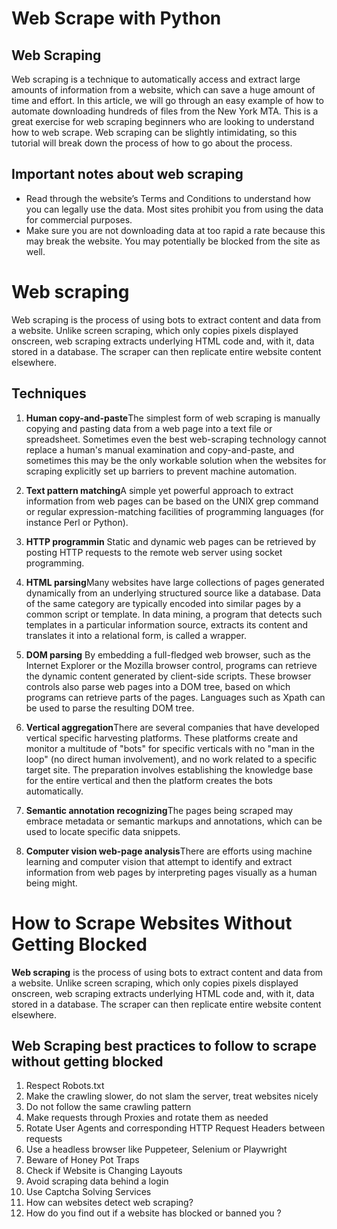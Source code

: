 # Web Scrape with Python

## Web Scraping
Web scraping is a technique to automatically access and extract large amounts of information from a website, which can save a huge amount of time and effort. In this article, we will go through an easy example of how to automate downloading hundreds of files from the New York MTA. This is a great exercise for web scraping beginners who are looking to understand how to web scrape. Web scraping can be slightly intimidating, so this tutorial will break down the process of how to go about the process.

## Important notes about web scraping

- Read through the website’s Terms and Conditions to understand how you can legally use the data. Most sites prohibit you from using the data for commercial purposes.
- Make sure you are not downloading data at too rapid a rate because this may break the website. You may potentially be blocked from the site as well.

# Web scraping
Web scraping is the process of using bots to extract content and data from a website. Unlike screen scraping, which only copies pixels displayed onscreen, web scraping extracts underlying HTML code and, with it, data stored in a database. The scraper can then replicate entire website content elsewhere.

## Techniques

1. **Human copy-and-paste**The simplest form of web scraping is manually copying and pasting data from a web page into a text file or spreadsheet. Sometimes even the best web-scraping technology cannot replace a human's manual examination and copy-and-paste, and sometimes this may be the only workable solution when the websites for scraping explicitly set up barriers to prevent machine automation.

1. **Text pattern matching**A simple yet powerful approach to extract information from web pages can be based on the UNIX grep command or regular expression-matching facilities of programming languages (for instance Perl or Python).

1. **HTTP programmin**
Static and dynamic web pages can be retrieved by posting HTTP requests to the remote web server using socket programming.

1. **HTML parsing**Many websites have large collections of pages generated dynamically from an underlying structured source like a database. Data of the same category are typically encoded into similar pages by a common script or template. In data mining, a program that detects such templates in a particular information source, extracts its content and translates it into a relational form, is called a wrapper.

1. **DOM parsing**
By embedding a full-fledged web browser, such as the Internet Explorer or the Mozilla browser control, programs can retrieve the dynamic content generated by client-side scripts. These browser controls also parse web pages into a DOM tree, based on which programs can retrieve parts of the pages. Languages such as Xpath can be used to parse the resulting DOM tree.

1. **Vertical aggregation**There are several companies that have developed vertical specific harvesting platforms. These platforms create and monitor a multitude of "bots" for specific verticals with no "man in the loop" (no direct human involvement), and no work related to a specific target site. The preparation involves establishing the knowledge base for the entire vertical and then the platform creates the bots automatically.

1. **Semantic annotation recognizing**The pages being scraped may embrace metadata or semantic markups and annotations, which can be used to locate specific data snippets.

1. **Computer vision web-page analysis**There are efforts using machine learning and computer vision that attempt to identify and extract information from web pages by interpreting pages visually as a human being might.

# How to Scrape Websites Without Getting Blocked
**Web scraping** is the process of using bots to extract content and data from a website. Unlike screen scraping, which only copies pixels displayed onscreen, web scraping extracts underlying HTML code and, with it, data stored in a database. The scraper can then replicate entire website content elsewhere.

## Web Scraping best practices to follow to scrape without getting blocked
1. Respect Robots.txt
1. Make the crawling slower, do not slam the server, treat websites nicely
1. Do not follow the same crawling pattern
1. Make requests through Proxies and rotate them as needed
1. Rotate User Agents and corresponding HTTP Request Headers between requests
1. Use a headless browser like Puppeteer, Selenium or Playwright
1. Beware of Honey Pot Traps
1. Check if Website is Changing Layouts
1. Avoid scraping data behind a login
1. Use Captcha Solving Services
1. How can websites detect web scraping?
1. How do you find out if a website has blocked or banned you ?